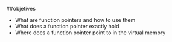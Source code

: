##objetives

- What are function pointers and how to use them
- What does a function pointer exactly hold
- Where does a function pointer point to in the virtual memory
